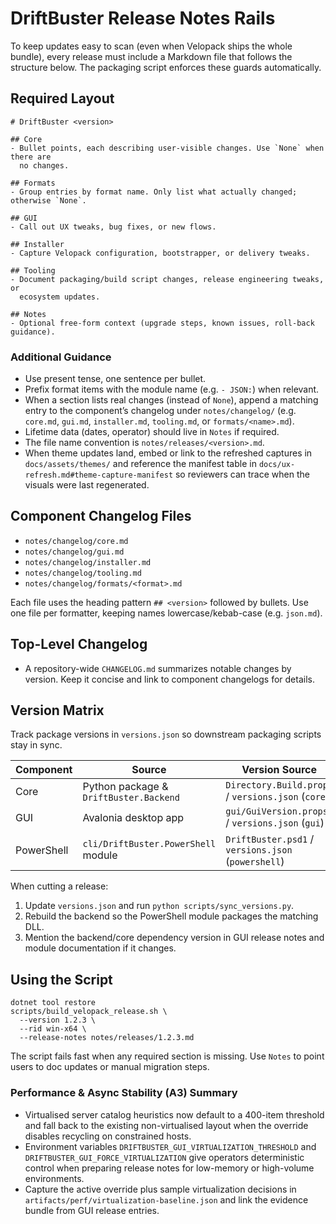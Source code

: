 # DriftBuster Release Notes Rails

To keep updates easy to scan (even when Velopack ships the whole bundle), every
release must include a Markdown file that follows the structure below. The
packaging script enforces these guards automatically.

## Required Layout

```
# DriftBuster <version>

## Core
- Bullet points, each describing user-visible changes. Use `None` when there are
  no changes.

## Formats
- Group entries by format name. Only list what actually changed; otherwise `None`.

## GUI
- Call out UX tweaks, bug fixes, or new flows.

## Installer
- Capture Velopack configuration, bootstrapper, or delivery tweaks.

## Tooling
- Document packaging/build script changes, release engineering tweaks, or
  ecosystem updates.

## Notes
- Optional free-form context (upgrade steps, known issues, roll-back guidance).
```

### Additional Guidance
- Use present tense, one sentence per bullet.
- Prefix format items with the module name (e.g. `- JSON:`) when relevant.
- When a section lists real changes (instead of `None`), append a matching entry
  to the component’s changelog under `notes/changelog/` (e.g. `core.md`,
  `gui.md`, `installer.md`, `tooling.md`, or `formats/<name>.md`).
- Lifetime data (dates, operator) should live in `Notes` if required.
- The file name convention is `notes/releases/<version>.md`.
- When theme updates land, embed or link to the refreshed captures in
  `docs/assets/themes/` and reference the manifest table in
  `docs/ux-refresh.md#theme-capture-manifest` so reviewers can trace when the
  visuals were last regenerated.

## Component Changelog Files
- `notes/changelog/core.md`
- `notes/changelog/gui.md`
- `notes/changelog/installer.md`
- `notes/changelog/tooling.md`
- `notes/changelog/formats/<format>.md`

Each file uses the heading pattern `## <version>` followed by bullets. Use one
file per formatter, keeping names lowercase/kebab-case (e.g. `json.md`).

## Top-Level Changelog

- A repository-wide `CHANGELOG.md` summarizes notable changes by version. Keep
  it concise and link to component changelogs for details.

## Version Matrix

Track package versions in `versions.json` so downstream packaging scripts stay in
sync.

| Component  | Source                                  | Version Source                  |
|------------|-----------------------------------------|---------------------------------|
| Core       | Python package & `DriftBuster.Backend`  | `Directory.Build.props` / `versions.json` (`core`) |
| GUI        | Avalonia desktop app                    | `gui/GuiVersion.props` / `versions.json` (`gui`)   |
| PowerShell | `cli/DriftBuster.PowerShell` module     | `DriftBuster.psd1` / `versions.json` (`powershell`) |

When cutting a release:

1. Update `versions.json` and run `python scripts/sync_versions.py`.
2. Rebuild the backend so the PowerShell module packages the matching DLL.
3. Mention the backend/core dependency version in GUI release notes and module
   documentation if it changes.

## Using the Script

```
dotnet tool restore
scripts/build_velopack_release.sh \
  --version 1.2.3 \
  --rid win-x64 \
  --release-notes notes/releases/1.2.3.md
```

The script fails fast when any required section is missing. Use `Notes` to point
users to doc updates or manual migration steps.

### Performance & Async Stability (A3) Summary
- Virtualised server catalog heuristics now default to a 400-item threshold and fall back to the existing non-virtualised layout when the override disables recycling on constrained hosts.
- Environment variables `DRIFTBUSTER_GUI_VIRTUALIZATION_THRESHOLD` and `DRIFTBUSTER_GUI_FORCE_VIRTUALIZATION` give operators deterministic control when preparing release notes for low-memory or high-volume environments.
- Capture the active override plus sample virtualization decisions in `artifacts/perf/virtualization-baseline.json` and link the evidence bundle from GUI release entries.
